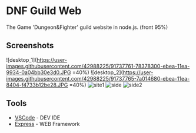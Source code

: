 # DNF Guild Web

The Game 'Dungeon&Fighter' guild website in node.js. (front 95%)

## Screenshots
![desktop_1](https://user-images.githubusercontent.com/42988225/91737761-78378300-ebea-11ea-9934-0a04bb30e3d0.JPG =40%)
![desktop_2](https://user-images.githubusercontent.com/42988225/91737765-7a014680-ebea-11ea-8404-f4733b12be28.JPG =40%)
![site1](https://user-images.githubusercontent.com/42988225/91738091-f5fb8e80-ebea-11ea-93fa-f94b92b0103d.JPG)
![side](https://user-images.githubusercontent.com/42988225/91738036-e11efb00-ebea-11ea-9cb6-6b3629773fac.JPG)
![side2](https://user-images.githubusercontent.com/42988225/91738034-dfedce00-ebea-11ea-87d4-175138ad3c39.JPG)

## Tools

* [VSCode](https://code.visualstudio.com/) - DEV IDE
* [Express](https://expressjs.com/) - WEB Framework
